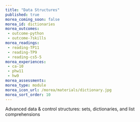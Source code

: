 ```yaml
---
title: "Data Structures"
published: true
morea_coming_soon: false
morea_id: dictionaries
morea_outcomes:
 - outcome-python
 - outcome-7skills
morea_readings:
 - reading-TP11
 - reading-TP9
 - reading-cs5-5
morea_experiences:
 - ca-10
 - phw11
 - hw9
morea_assessments:
morea_type: module
morea_icon_url: /morea/materials/dictionary.jpg
morea_sort_order: 10
---
```


Advanced data & control structures: sets, dictionaries, and list comprehensions